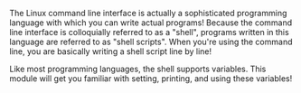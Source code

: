 The Linux command line interface is actually a sophisticated programming language with which you can write actual programs!
Because the command line interface is colloquially referred to as a "shell", programs written in this language are referred to as "shell scripts".
When you're using the command line, you are basically writing a shell script line by line!

Like most programming languages, the shell supports variables.
This module will get you familiar with setting, printing, and using these variables!
